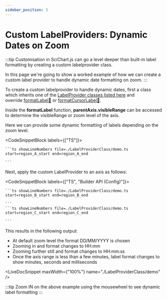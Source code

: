 ```yaml
---
sidebar_position: 3
---
```


# Custom LabelProviders: Dynamic Dates on Zoom

:::tip
Customisation in SciChart.js can go a level deeper than built-in label formatting by creating a custom labelprovider class.

In this page we're going to show a worked example of how we can create a custom label provider to handle dynamic date formatting on zoom.
:::

To create a custom labelprovider to handle dynamic dates, first a class which inherits one of the [LabelProvider classes listed here](/docs/2d-charts/axis-api/axis-labels/label-provider-api-overview/index.md) and override [formatLabel:blue_book:](https://www.scichart.com/documentation/js/current/typedoc/classes/labelproviderbase2d.html#formatlabel) or [formatCursorLabel:blue_book:](https://www.scichart.com/documentation/js/current/typedoc/classes/labelproviderbase2d.html#formatcursorlabel).

Inside the **formatLabel** function, **parentAxis.visibleRange** can be accessed to determine the visibleRange or zoom level of the axis.

Here we can provide some dynamic formatting of labels depending on the zoom level.

<CodeSnippetBlock labels={["TS"]}>

    ```ts showLineNumbers file=./LabelProviderClass/demo.ts start=region_A_start end=region_A_end
 
    ```
 
</CodeSnippetBlock>

Next, apply the custom LabelProvider to an axis as follows:

<CodeSnippetBlock labels={["TS", "Builder API (Config)"]}>

    ```ts showLineNumbers file=./LabelProviderClass/demo.ts start=region_B_start end=region_B_end
 
    ```
    ```ts showLineNumbers file=./LabelProviderClass/demo.ts start=region_C_start end=region_C_end
 
    ```
</CodeSnippetBlock>

This results in the following output:

*   At default zoom level the format DD/MM/YYYY is chosen
*   Zooming in and format changes to HH:mm
*   Zooming further still and format changes to HH:mm:ss
*   Once the axis range is less than a few minutes, label format changes to show minutes, seconds and milliseconds

<LiveDocSnippet maxWidth={"100%"} name="./LabelProviderClass/demo" />

:::tip
Zoom IN on the above example using the mousewheel to see dynamic label formatting
:::